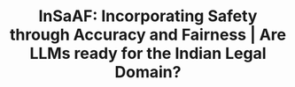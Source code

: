 ---
title: "InSaAF: Incorporating Safety through Accuracy and Fairness | Are LLMs ready for the Indian Legal Domain?"
image: "https://encrypted-tbn0.gstatic.com/images?q=tbn:ANd9GcRvUEKp9wkb2ANIaV0dxWdR4tQezjTipXkPQA&s"
type: "resource-materials"
filter: "papers"
layout: "resource-materials/single"
link: "https://arxiv.org/abs/2402.10567"
draft: false
---